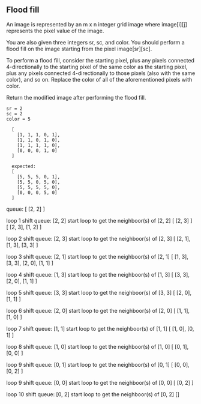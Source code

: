 ## Flood fill

An image is represented by an m x n integer grid image where image[i][j] represents the pixel value of the image.

You are also given three integers sr, sc, and color. You should perform a flood fill on the image starting from the pixel image[sr][sc].

To perform a flood fill, consider the starting pixel, plus any pixels connected 4-directionally to the starting pixel of the same color as the starting pixel, plus any pixels connected 4-directionally to those pixels (also with the same color), and so on. Replace the color of all of the aforementioned pixels with color.

Return the modified image after performing the flood fill.

```
sr = 2
sc = 2
color = 5

  [
    [1, 1, 1, 0, 1],
    [1, 1, 0, 1, 0],
    [1, 1, 1, 1, 0],
    [0, 0, 0, 1, 0]
  ]

  expected:
  [
    [5, 5, 5, 0, 1],
    [5, 5, 0, 5, 0],
    [5, 5, 5, 5, 0],
    [0, 0, 0, 5, 0]
  ]
```

queue: [ [2, 2] ]

loop 1
shift queue: [2, 2]
start loop to get the neighboor(s) of [2, 2]
  [ [2, 3] ]
  [ [2, 3], [1, 2] ]

loop 2
shift queue: [2, 3]
start loop to get the neighboor(s) of [2, 3]
  [ [2, 1], [1, 3], [3, 3] ]


loop 3
shift queue: [2, 1]
start loop to get the neighboor(s) of [2, 1]
  [ [1, 3], [3, 3], [2, 0], [1, 1] ]

loop 4
shift queue: [1, 3]
start loop to get the neighboor(s) of [1, 3]
  [ [3, 3], [2, 0], [1, 1] ]


loop 5
shift queue: [3, 3]
start loop to get the neighboor(s) of [3, 3]
  [ [2, 0], [1, 1] ]


loop 6
shift queue: [2, 0]
start loop to get the neighboor(s) of [2, 0]
  [ [1, 1], [1, 0] ]

loop 7
shift queue: [1, 1]
start loop to get the neighboor(s) of [1, 1]
  [ [1, 0], [0, 1] ]

loop 8
shift queue: [1, 0]
start loop to get the neighboor(s) of [1, 0]
  [ [0, 1], [0, 0] ]

loop 9
shift queue: [0, 1]
start loop to get the neighboor(s) of [0, 1]
  [ [0, 0], [0, 2] ]


loop 9
shift queue: [0, 0]
start loop to get the neighboor(s) of [0, 0]
  [ [0, 2] ]

loop 10
shift queue: [0, 2]
start loop to get the neighboor(s) of [0, 2]
  []

 
